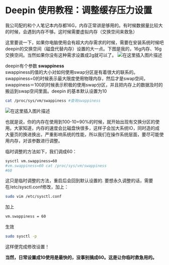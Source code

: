 # Deepin 使用教程：调整缓存压力设置

我公司配的和个人笔记本内存都16G，内存正常讲是够用的。有时候数据量比较大的时候，会遇到内存不够。这时候需要虚拟内存（交换空间来救急）

这里要说一下，如果你电脑使用会有超大内存需求的时候，需要在安装系统时候吧deepin的交换空间（磁盘代替内存）设置的大一点。下图是我的，16g内存、16g交换空间。当然如果你没有这种需求设置成2g就可以了。
![在这里插入图片描述](https://img-blog.csdnimg.cn/20191124011153513.png#pic_center)

deepin有个参数 **swappiness**  
swappiness的值的大小对如何使用swap分区是有着很大的联系的。swappiness=0的时候表示最大限度使用物理内存，然后才是swap空间，swappiness＝100的时候表示积极的使用swap分区，并且把内存上的数据及时的搬运到swap空间里面。deepin 的基本默认设置为10


```bash
cat /proc/sys/vm/swappiness #查询swappiness
```

![在这里插入图片描述](https://img-blog.csdnimg.cn/20191124011417486.png#pic_center)

也就是说，你的内存在使用到100-10=90%的时候，就开始出现有交换分区的使用。大家知道，内存的速度会比磁盘快很多，这样子会加大系统IO，同时造的成大量页的换进换出，严重影响系统的性能，所以我们在操作系统层面，要尽可能使用内存，对该参数进行调整。

临时调整的方法如下，我们调成60：

```bash
sysctl vm.swappiness=60
#vm.swappiness=60 cat /proc/sys/vm/swappiness
#60
```

这只是临时调整的方法，重启后会回到默认设置的.
要想永久调整的话，需要在/etc/sysctl.conf修改，加上：

```bash
sudo vim /etc/sysctl.conf
```

加上

```bash
vm.swappiness = 60
```

生效

```bash
sudo sysctl -p
```

这样便完成修改设置！

**当然，日常设置成10使用是最快的，没事别搞成60。这是让你临时救急用的。**

